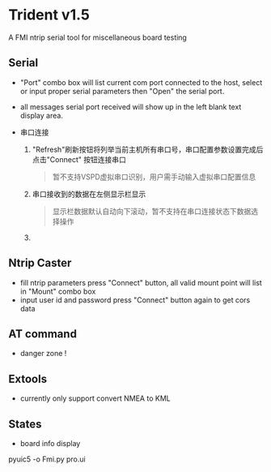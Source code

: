 # Trident v1.5 

A FMI ntrip serial tool for miscellaneous board testing

## Serial

- "Port" combo box will list current com port connected to the host, select or input proper 
serial parameters then "Open" the serial port.
- all messages serial port received will show up in the left blank text display area.

- 串口连接
    1. "Refresh"刷新按钮将列举当前主机所有串口号，串口配置参数设置完成后点击"Connect"
    按钮连接串口
        > 暂不支持VSPD虚拟串口识别，用户需手动输入虚拟串口配置信息
    2. 串口接收到的数据在左侧显示栏显示
        > 显示栏数据默认自动向下滚动，暂不支持在串口连接状态下数据选择操作
    3. 

## Ntrip Caster

- fill ntrip parameters press "Connect" button, all valid mount point will list in "Mount" combo box
- input user id and password press "Connect" button again to get cors data  

## AT command

- danger zone !

## Extools

- currently only support convert NMEA to KML 

## States

- board info display

pyuic5 -o Fmi.py pro.ui 
